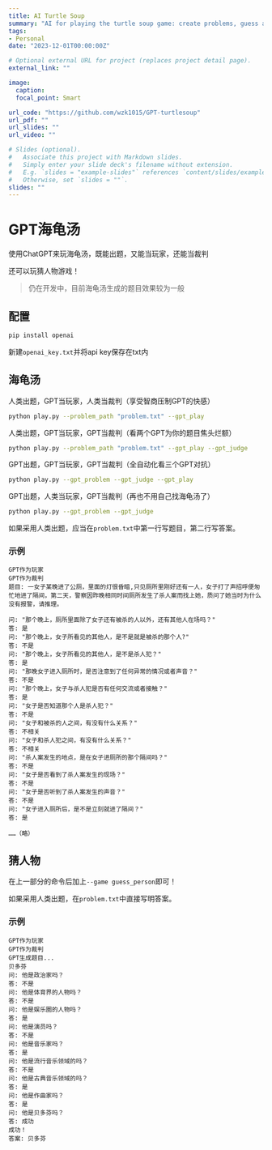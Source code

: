 ```yaml
---
title: AI Turtle Soup
summary: "AI for playing the turtle soup game: create problems, guess and judge"
tags:
- Personal
date: "2023-12-01T00:00:00Z"

# Optional external URL for project (replaces project detail page).
external_link: ""

image:
  caption: 
  focal_point: Smart

url_code: "https://github.com/wzk1015/GPT-turtlesoup"
url_pdf: ""
url_slides: ""
url_video: ""

# Slides (optional).
#   Associate this project with Markdown slides.
#   Simply enter your slide deck's filename without extension.
#   E.g. `slides = "example-slides"` references `content/slides/example-slides.md`.
#   Otherwise, set `slides = ""`.
slides: ""
---
```




# GPT海龟汤

使用ChatGPT来玩海龟汤，既能出题，又能当玩家，还能当裁判

还可以玩猜人物游戏！

> 仍在开发中，目前海龟汤生成的题目效果较为一般



## 配置

```bash
pip install openai
```

新建`openai_key.txt`并将api key保存在txt内



## 海龟汤

人类出题，GPT当玩家，人类当裁判（享受智商压制GPT的快感）

```bash
python play.py --problem_path "problem.txt" --gpt_play
```

人类出题，GPT当玩家，GPT当裁判（看两个GPT为你的题目焦头烂额）

```bash
python play.py --problem_path "problem.txt" --gpt_play --gpt_judge
```

GPT出题，GPT当玩家，GPT当裁判（全自动化看三个GPT对抗）

```bash
python play.py --gpt_problem --gpt_judge --gpt_play
```

GPT出题，人类当玩家，GPT当裁判（再也不用自己找海龟汤了）

```bash
python play.py --gpt_problem --gpt_judge
```



如果采用人类出题，应当在`problem.txt`中第一行写题目，第二行写答案。

### 示例

```
GPT作为玩家
GPT作为裁判
题目: 一女子某晚进了公厕，里面的灯很昏暗,只见厕所里刚好还有一人，女子打了声招呼便匆忙地进了隔间，第二天，警察因昨晚相同时间厕所发生了杀人案而找上她，质问了她当时为什么没有报警，请推理。
    
问: "那个晚上，厕所里面除了女子还有被杀的人以外，还有其他人在场吗？"
答: 是
问: "那个晚上，女子所看见的其他人，是不是就是被杀的那个人?"
答: 不是
问: "那个晚上，女子所看见的其他人，是不是杀人犯？"
答: 是
问: "那晚女子进入厕所时，是否注意到了任何异常的情况或者声音？"
答: 不是
问: "那个晚上，女子与杀人犯是否有任何交流或者接触？"
答: 是
问: "女子是否知道那个人是杀人犯？"
答: 不是
问: "女子和被杀的人之间，有没有什么关系？"
答: 不相关
问: "女子和杀人犯之间，有没有什么关系？"
答: 不相关
问: "杀人案发生的地点，是在女子进厕所的那个隔间吗？"
答: 不是
问: "女子是否看到了杀人案发生的现场？"
答: 不是
问: "女子是否听到了杀人案发生的声音？"
答: 不是
问: "女子进入厕所后，是不是立刻就进了隔间？"
答: 是

……（略）
```





## 猜人物

在上一部分的命令后加上`--game guess_person`即可！

如果采用人类出题，在`problem.txt`中直接写明答案。

### 示例

```
GPT作为玩家
GPT作为裁判
GPT生成题目...
贝多芬
问: 他是政治家吗？
答: 不是
问: 他是体育界的人物吗？
答: 不是
问: 他是娱乐圈的人物吗？
答: 是
问: 他是演员吗？
答: 不是
问: 他是音乐家吗？
答: 是
问: 他是流行音乐领域的吗？
答: 不是
问: 他是古典音乐领域的吗？
答: 是
问: 他是作曲家吗？
答: 是
问: 他是贝多芬吗？
答: 成功
成功！
答案: 贝多芬
```

